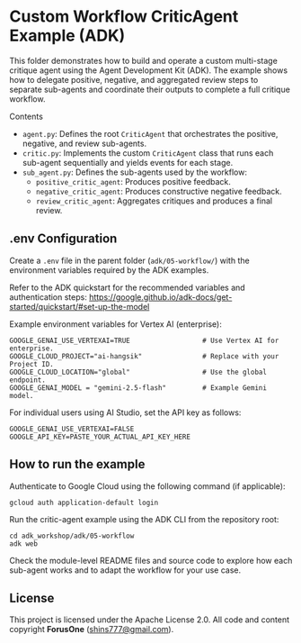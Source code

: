 # Custom Workflow CriticAgent Example (ADK)

This folder demonstrates how to build and operate a custom multi-stage critique agent using the Agent Development Kit (ADK). The example shows how to delegate positive, negative, and aggregated review steps to separate sub-agents and coordinate their outputs to complete a full critique workflow.

Contents
- `agent.py`: Defines the root `CriticAgent` that orchestrates the positive, negative, and review sub-agents.
- `critic.py`: Implements the custom `CriticAgent` class that runs each sub-agent sequentially and yields events for each stage.
- `sub_agent.py`: Defines the sub-agents used by the workflow:
  - `positive_critic_agent`: Produces positive feedback.
  - `negative_critic_agent`: Produces constructive negative feedback.
  - `review_critic_agent`: Aggregates critiques and produces a final review.

## .env Configuration

Create a `.env` file in the parent folder (`adk/05-workflow/`) with the environment variables required by the ADK examples.

Refer to the ADK quickstart for the recommended variables and authentication steps:
https://google.github.io/adk-docs/get-started/quickstart/#set-up-the-model

Example environment variables for Vertex AI (enterprise):
```
GOOGLE_GENAI_USE_VERTEXAI=TRUE                  # Use Vertex AI for enterprise.
GOOGLE_CLOUD_PROJECT="ai-hangsik"               # Replace with your Project ID.
GOOGLE_CLOUD_LOCATION="global"                  # Use the global endpoint.
GOOGLE_GENAI_MODEL = "gemini-2.5-flash"         # Example Gemini model.
```

For individual users using AI Studio, set the API key as follows:
```
GOOGLE_GENAI_USE_VERTEXAI=FALSE
GOOGLE_API_KEY=PASTE_YOUR_ACTUAL_API_KEY_HERE
```

## How to run the example
Authenticate to Google Cloud using the following command (if applicable):
```
gcloud auth application-default login
```

Run the critic-agent example using the ADK CLI from the repository root:
```
cd adk_workshop/adk/05-workflow
adk web
```

Check the module-level README files and source code to explore how each sub-agent works and to adapt the workflow for your use case.

## License
This project is licensed under the Apache License 2.0. All code and content copyright **ForusOne** (shins777@gmail.com).
